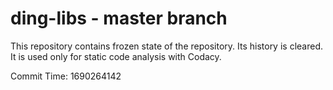 # ding-libs - master branch

This repository contains frozen state of the repository.
Its history is cleared. It is used only for static code
analysis with Codacy.

Commit Time: 1690264142